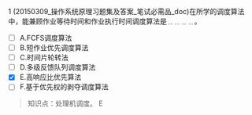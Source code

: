 1
(20150309_操作系统原理习题集及答案_笔试必需品_doc)在所学的调度算法中，能兼顾作业等待时间和作业执行时间调度算法是﹎﹎﹎﹎。
- [ ] A.FCFS调度算法 
- [ ] B.短作业优先调度算法 
- [ ] C.时间片轮转法 
- [ ] D.多级反馈队列调度算法 
- [x] E.高响应比优先算法 
- [ ] F.基于优先权的剥夺调度算法

> 知识点：处理机调度。
> E
